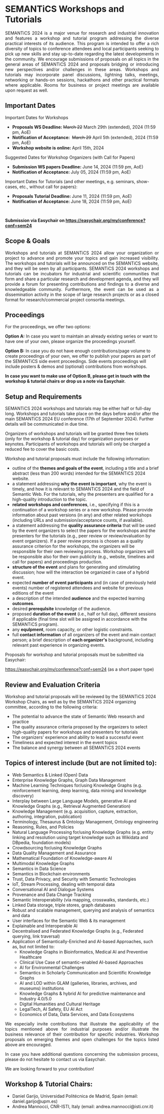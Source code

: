 <h1>SEMANTiCS Workshops and Tutorials</h1>
    <p style="text-align: justify !important;">SEMANTiCS 2024 is a major venue for research and industrial innovation and features a workshop and tutorial program addressing the diverse practical interests of its audience. This program is intended to offer a rich diversity of topics to conference attendees and local participants seeking to pick up new skills and stay up-to-date regarding the latest developments in the community. We encourage submissions of proposals on all topics in the general areas of SEMANTiCS 2024 and proposals bridging or introducing new perspectives and/or challenges in these areas. Workshops and tutorials may incorporate panel discussions, lightning talks, meetings, networking or hands-on sessions, hackathons and other practical formats where applicable. Rooms for business or project meetings are available upon request as well.
    </p>
    <h2>Important Dates</h2>
    <p>Important Dates for Workshops</p>
    <ul>
        <li><b>Proposals WS Deadline:&nbsp;</b><del>March 22</del> March 29th (extended), 2024 (11:59 pm, AoE)</li>
        <li><b>Notification of Acceptance:&nbsp;</b> <del>March 29</del> April 5th (extended), 2024 (11:59 pm, AoE)</li>
        <li><b>Workshop website is online:&nbsp;</b>April 15th, 2024</li>
    </ul>

   <p>Suggested Dates for Workshop Organizers (with Call for Papers)</p>
   <ul>
       <li><b>Submission WS papers Deadline:&nbsp;</b>June 14, 2024 (11:59 pm, AoE)</li>
       <li><b>Notification of Acceptance:&nbsp;</b>July 05, 2024 (11:59 pm, AoE)</li>      
   </ul>
   <p>Important Dates for Tutorials (and other meetings, e.g. seminars, show-cases, etc., without call for papers):</p>
   <ul>
    <li><b>Proposals Tutorial Deadline:&nbsp;</b>June 11, 2024 (11:59 pm, AoE)</li>
    <li><b>Notification of Acceptance:&nbsp;</b>June 18, 2024 (11:59 pm, AoE)</li>
   </ul>
   <br>
   <p><b>Submission via Easychair on <a href="https://easychair.org/my/conference?conf=sem24">https://easychair.org/my/conference?conf=sem24</a></b></p>
   <h2>Scope & Goals</h2>
   <p style="text-align: justify !important;">Workshops and tutorials at SEMANTiCS 2024 allow your organization or project to advance and promote your topics and gain increased visibility. The workshops and tutorials will be announced on the SEMANTiCS website, and they will be seen by all participants. SEMANTiCS 2024 workshops and tutorials can be incubators for industrial and scientific communities that form and share a particular research and development agenda, and they will provide a forum for presenting contributions and findings to a diverse and knowledgeable community. Furthermore, the event can be used as a dissemination activity in the scope of large research projects or as a closed format for research/commercial project consortia meetings.
   </p>
   <h2>Proceedings</h2>
   <p>For the proceedings, we offer two options:
   </p>
   <p><b>Option A:</b> In case you want to maintain an already existing series or want to have one of your own, please organize the proceedings yourself. </p>
   <p><b>Option B:</b> In case you do not have enough contributions/page volume to create proceedings of your own, we offer to publish your papers as part of the SEMANTiCS side event proceedings. Side events proceedings will include posters & demos and (optional) contributions from workshops.
   </p>
   <p><b>In case you want to make use of Option B, please get in touch with the workshop & tutorial chairs or drop us a note via Easychair.
   </b></p>
   <h2>Setup and Requirements </h2>
   <p>SEMANTiCS 2024 workshops and tutorials may be either half or full-day long. Workshops and tutorials take place on the days before and/or after the main SEMANTiCS 2024 EU conference (17th of September 2024). Further details will be communicated in due time.
   </p>
   <p>Organizers of workshops and tutorials will be granted three free tickets (only for the workshop & tutorial day) for organization purposes or keynotes. Participants of workshops and tutorials will only be charged a reduced fee to cover the basic costs. </p>
   <p>Workshop and tutorial proposals must include the following information:</p>
   <ul>
    <li>outline of the <b>themes and goals of the event</b>, including a title and a brief abstract (less than 200 words) intended for the SEMANTiCS 2024 website.
    </li>
    <li>a statement addressing <b>why the event is important</b>, why the event is timely, and how it is relevant to SEMANTiCS 2024 and the field of Semantic Web. For the tutorials, why the presenters are qualified for a high-quality introduction to the topic.
    </li>
    <li><b>related workshops and conferences</b>, i.e., specifying if this is a continuation of a workshop series or a new workshop. Please provide information about past versions (in any) and other related workshops (including URLs and submission/acceptance counts, if available).
    </li>
    <li>a statement addressing the <b>quality assurance criteria</b> that will be used by the event organizers to select the papers for the workshops and the presenters for the tutorials (e.g., peer review or review/evaluation by event organizers). If a peer review process is chosen as a quality assurance criterion for the workshops, the organizers will be responsible for their own reviewing process. Workshop organizers will be responsible also for their own publicity (e.g., website, timelines and call for papers) and proceedings production. 
    </li>
    <li><b>structure of the event</b> and plans for generating and stimulating discussion; how will the interaction be organized in case of a hybrid event.
    </li>
    <li>expected <b>number of event participants</b> and (in case of previously held events) number of registered attendees and website for previous editions of the event
    </li>
    <li>a description of the intended <b>audience</b> and the expected learning<b> outcomes</b>.
    </li>
    <li>desired <b>prerequlsite</b> knowledge of the audience.
    </li>
    <li>proposed <b>duration of the event</b> (i.e., half or full day), different sessions if applicable (final time slot will be assigned in accordance with the SEMANTiCS program).
    </li>
    <li>any <b>equlpment</b>, room capacity, or other logistic constraints.</li>
    <li>full <b>contact information</b> of all organizers of the event and main contact person; a brief description of <b>each organizer's</b> background, including relevant past experience in organizing events.
    </li>
    </ul>
    <p>Proposals for workshop and tutorial proposals must be submitted via Easychair: </p>
    <p><a href="https://easychair.org/my/conference?conf=sem24">https://easychair.org/my/conference?conf=sem24</a> (as a short paper type)
    </p> 
    <h2> Review and Evaluation Criteria</h2>
    <p>Workshop and tutorial proposals will be reviewed by the SEMANTiCS 2024 Workshop Chairs, as well as by the SEMANTiCS 2024 organizing committee, according to the following criteria:</p>
    <ul>
        <li>The potential to advance the state of Semantic Web research and practice</li>
        <li>The quality assurance criteria proposed by the organizers to select high-quality papers for workshops and presenters for tutorials </li>
        <li>The organizers' experience and ability to lead a successful event </li>
        <li>Timeliness and expected interest in the event topics</li>
        <li>The balance and synergy between all SEMANTiCS 2024 events</li>
    </ul>
<h2>Topics of interest include (but are not limited to):</h2>
<ul>
    <li>Web Semantics & Linked (Open) Data </li>
    <li>Enterprise Knowledge Graphs, Graph Data Management</li>
    <li>Machine Learning Techniques for/using Knowledge Graphs (e.g. reinforcement learning, deep learning, data mining and knowledge discovery)
    </li>
    <li>Interplay between Large Language Models, generative AI  and Knowledge Graphs (e.g., Retrieval Augmented Generation)
    </li>
    <li>Knowledge Management (e.g.  acquisition, capture, extraction, authoring, integration, publication)
    </li>
    <li>Terminology, Thesaurus & Ontology Management, Ontology engineering
    </li>
    <li>Reasoning, Rules, and Policies 
    </li>
    <li>Natural Language Processing for/using Knowledge Graphs (e.g. entity linking and resolution using target knowledge such as Wikidata and DBpedia, foundation models)
    </li>
    <li>Crowdsourcing for/using Knowledge Graphs
    </li>
    <li>Data Quality Management and Assurance
    </li>
    <li>Mathematical Foundation of Knowledge-aware AI 
    </li>
    <li>Multimodal Knowledge Graphs
    </li>
    <li>Semantics in Data Science 
    </li>
    <li>Semantics in Blockchain environments
    </li>
    <li>Trust, Data Privacy, and Security with Semantic Technologies
    </li>
    <li>IoT, Stream Processing, dealing with temporal data
    </li>
    <li>Conversational AI and Dialogue Systems 
    </li>
    <li>Provenance and Data Change Tracking
    </li>
    <li>Semantic Interoperability (via mapping, crosswalks, standards, etc.)
    </li>
    <li>Linked Data storage, triple stores, graph databases
    </li>
    <li>Robust and scalable management, querying and analysis of semantics and data
    </li>
    <li>User interfaces for the Semantic Web & its management
    </li>
    <li>Explainable and Interoperable AI
    </li>
    <li>Decentralised and Federated Knowledge Graphs (e.g., Federated querying, link traversal)
    </li>
    <li>Application of Semantically-Enriched and AI-based Approaches, such as, but not limited to:
<ul>
    <li>Knowledge Graphs in Bioinformatics, Medical AI and Preventive Healthcare
    </li>
    <li>Clinical Use Case of semantic-enabled AI-based Approaches
    </li>
    <li>AI for Environmental Challenges  
    </li>
    <li>Semantics in Scholarly Communication and Scientific Knowledge Graphs
    </li>
    <li>AI and LOD within GLAM (galleries, libraries, archives, and museums) institutions
    </li>
    <li>Knowledge Graphs & hybrid AI for predictive maintenance and Industry 4.0/5.0
    </li>
    <li>Digital Humanities and Cultural Heritage
    </li>
    <li>LegalTech, AI Safety, EU AI Act
    </li>
    <li>Economics of Data, Data Services, and Data Ecosystems
    </li>
</ul>
    </li>
</ul>

<p style="text-align: justify !important;">We especially invite contributions that illustrate the applicability of the topics mentioned above for industrial purposes and/or illustrate the business relevance of their contribution for specific industries. Workshop proposals on emerging themes and open challenges for the topics listed above are encouraged.
</p>
<p style="text-align: justify !important;">In case you have additional questions concerning the submission process, please do not hesitate to contact us via Easychair.
</p>
<p>We are looking forward to your contribution!
</p>
<h2>Workshop & Tutorial Chairs: </h2>
<ul>
    <li>Daniel Garijo, Universidad Politécnica de Madrid, Spain (email: daniel.garijo@upm.es)</li>
    <li>Andrea Mannocci, CNR-ISTI, Italy (email: andrea.mannocci@isti.cnr.it)</li>    
</ul>
